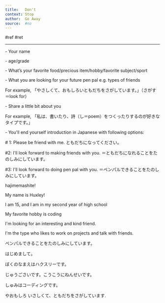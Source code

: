 ```yaml
---
title:   Don't
context: Stop
author:  Go Away
source:  #no
---
```


#ref #ret 

---





           

\- Your name

\- age/grade

\- What’s your favorite food/precious item/hobby/favorite subject/sport

\- What you are looking for your future pen pal e.g. types of friends

For example, 「やさしくて、おもしろいともだちをさがしています。」（さがす＝look for）

\- Share a little bit about you

For example, 「私は、書いたり、詩（し＝poem）をつくったりするのが好きなタイプです。」

 \- You'll end yourself introduction in Japanese with following options:

\# 1: Please be friend with me. ともだちになってください。

#2: I'll look forward to making friends with you. ＝ともだちになれることをたのしみにしています。

#3: I'll look forward to doing pen pal with you. ＝ペンパルできることをたのしみにしています。



hajimemashite!

My name is Huxley!

I am 15, and I am in my second year of high school 

My favorite hobby is coding

I'm looking for an interesting and kind friend.

I'm the type who likes to work on projects and talk with friends.

ペンパルできることをたのしみにしています。


はじめまして。

ぼくのなまえはハクスリーです。

じゅうごさいです。こうこうにねんせいです。

しゅみはコーディングです。


やおもしろ いさしくて、ともだちをさがしています.




















